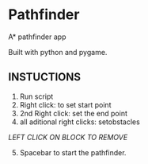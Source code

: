 # Pathfinder
A* pathfinder app

Built with python and pygame.

## INSTUCTIONS
1. Run script
2. Right click: to set start point
3. 2nd Right click: set the end point
4. all aditional right clicks: setobstacles

*LEFT CLICK ON BLOCK TO REMOVE*

5. Spacebar to start the pathfinder.

